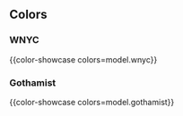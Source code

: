 ## Colors

### WNYC
{{color-showcase colors=model.wnyc}}


### Gothamist
{{color-showcase colors=model.gothamist}}

